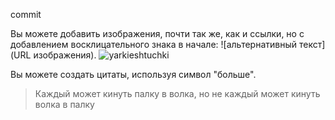 commit

Вы можете добавить изображения, почти так же, как и ссылки, но с добавлением восклицательного знака в начале: ![альтернативный текст](URL изображения).
![yarkieshtuchki](https://i.pinimg.com/736x/7d/09/d9/7d09d988914c5d21d59cc9aeb9ed722b.jpg)

Вы можете создать цитаты, используя символ "больше".
> Каждый может кинуть палку в волка, но не каждый может кинуть волка в палку 
